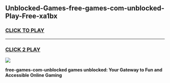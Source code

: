 
## Unblocked-Games-free-games-com-unblocked-Play-Free-xa1bx
<h3>
<a href="https://premium76.site?title=free-games-com-unblocked&ref=10A">CLICK TO PLAY</a></h3>
<hr>

<h3>
<a href="https://premium76.site?title=free-games-com-unblocked&ref=10A">CLICK 2 PLAY</a>
  
</h3>

<a href="https://premium76.site?title=free-games-com-unblocked&ref=10A"><img src="https://clearcache.store/games.png"></a>


**free-games-com-unblocked games unblocked: Your Gateway to Fun and Accessible Online Gaming**
